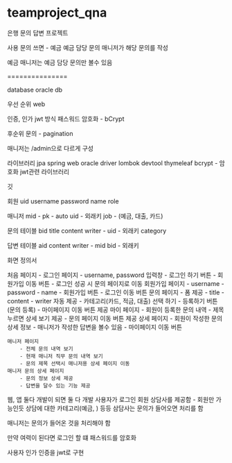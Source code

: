 # teamproject_qna
은행 문의 답변 프로젝트


사용 문의 쓰면 - 예금
예금 담당 문의 매니저가 해당 문의를 작성

예금 매니저는 예금 담당 문의만 볼수 있음

===============

database
oracle db

우선 순위
web

인증, 인가
jwt 방식
패스워드 암호화 - bCrypt

후순위
문의 - pagination


매니저는 /admin으로 다르게 구성

라이브러리
jpa
spring web
oracle driver
lombok
devtool
thymeleaf
bcrypt - 암호화
jwt관련 라이브러리

깃


회원
uid
username
password
name
role


매니저
mid - pk - auto
uid - 외래키
job - (예금, 대출, 카드)

문의 테이블
bid
title
content
writer - uid - 외래키
category


답변 테이블
aid
content
writer - mid
bid - 외래키





화면 정의서

처음 페이지
    - 로그인 페이지
        - username, password 입력창
        - 로그인 하기 버튼
        - 회원가입 이동 버튼
        - 로그인 성공 시 문의 페이지로 이동
    회원가입 페이지
        - username
        - password
        - name
        - 회원가입 버튼
        - 로그인 이동 버튼
    문의 페이지
        - 폼 제공
            - title
            - content
            - writer 자동 제공
        - 카테고리(카드, 적금, 대출) 선택 하기
        - 등록하기 버튼(문의 등록)
        - 마이페이지 이동 버튼 제공
    마이 페이지
        - 회원이 등록한 문의 내역
        - 제목 누르면 상세 보기 제공
        - 문의 페이지 이동 버튼 제공
    상세 페이지
        - 회원이 작성한 문의 상세 정보
        - 매니저가 작성한 답변을 볼수 있음
        - 마이페이지 이동 버튼

    매니저 페이지
        - 전체 문의 내역 보기
        - 현재 매니저 직무 문의 내역 보기
        - 문의 제목 선택시 매니저용 상세 페이지 이동
    매니저 문의 상세 페이지
        - 문의 정보 상세 제공
        - 답변을 달수 있는 기능 제공
        


웹, 앱 둘다 개발이 되면 둘 다 개발
사용자가 로그인
회원 상담사를 제공함 - 회원만 가능인듯
상담에 대한 카테고리(예금, ) 등등
삼담사는 문의가 들어오면 처리를 함

매니저는 문의가 들어온 것을 처리해야 함

만약 여력이 된다면
로그인 할 떄 패스워드를 암호화

사용자 인가 인증을 jwt로 구현
